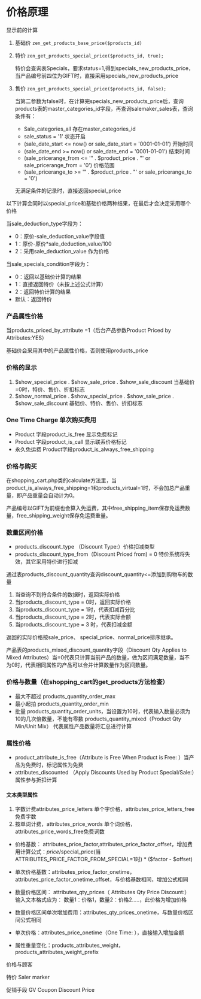 # 价格原理

显示前的计算

1. 基础价 `zen_get_products_base_price($products_id)`
2. 特价 `zen_get_products_special_price($products_id, true);`

    特价会查询表Specials，要求status=1,得到specials_new_products_price，当产品编号前四位为GIFT时，直接采用specials_new_products_price

3. 售价 `zen_get_products_special_price($products_id, false);`

    当第二参数为false时，在计算完specials_new_products_price后，查询products表的master_categories_id字段，再查询salemaker_sales表，查询条件有：

    - Sale_categories_all 存在master_categories_id
    - sale_status = '1'  状态开启
    - (sale_date_start <= now() or sale_date_start = '0001-01-01')  开始时间
    - (sale_date_end >= now() or sale_date_end = '0001-01-01')  结束时间
    - (sale_pricerange_from <= '" . $product_price . "' or sale_pricerange_from = '0')  价格范围
    - (sale_pricerange_to >= '" . $product_price . "' or sale_pricerange_to = '0')

    无满足条件的记录时，直接返回special_price

以下计算会同时以special_price和基础价格两种结果，在最后才会决定采用哪个价格

当sale_deduction_type字段为：

- 0：原价-sale_deduction_value字段值
- 1：原价-原价*sale_deduction_value/100
- 2：采用sale_deduction_value 作为价格

当sale_specials_condition字段为：

- 0：返回以基础价计算的结果
- 1：直接返回特价（未按上述公式计算）
- 2：返回特价计算的结果
- 默认：返回特价

### 产品属性价格

当products_priced_by_attribute =1（后台产品参数Product Priced by Attributes:YES）

基础价会采用其中的产品属性价格，否则使用products_price

### 价格的显示

1. $show_special_price . $show_sale_price . $show_sale_discount 当基础价=0时，特价、售价、折扣标志
2. $show_normal_price . $show_special_price . $show_sale_price . $show_sale_discount 基础价、特价、售价、折扣标志


### One Time Charge 单次购买费用

- Product 字段product_is_free 显示免费标记
- Product 字段product_is_call 显示联系价格标记
- 永久免运费 Product字段product_is_always_free_shipping

### 价格与购买

在shopping_cart.php类的calculate方法里，当product_is_always_free_shipping=1和products_virtual=1时，不会加总产品重量，即产品重量会自动计为0。

产品编号以GIFT为前缀也会算入免运费，其中free_shipping_item保存免运费数量，free_shipping_weight保存免运费重量。

### 数量区间价格

- products_discount_type （Discount Type:）价格扣减类型
- products_discount_type_from（Discount Priced from) = 0 特价系统将失效，其它采用特价进行扣减

通过表products_discount_quantity查询discount_quantity<=添加到购物车的数量

1. 当查询不到符合条件的数据时，返回实际价格
2. 当products_discount_type = 0时，返回实际价格
3. 当products_discount_type = 1时，代表扣减百分比
4. 当products_discount_type = 2时，代表实际金额
5. 当products_discount_type = 3 时，代表扣减金额

返回的实际价格按sale_price、 special_price、normal_price排序继承。

产品表的products_mixed_discount_quantity字段（Discount Qty Applies to Mixed Attributes）当=0代表只计算当前产品的数量，做为区间满足数量，当不为0时，代表相同属性的产品可以合并计算数量作为区间数量。

### 价格与数量（在shopping_cart的get_products方法检查）

- 最大不超过 products_quantity_order_max 
- 最小起拍 products_quantity_order_min
- 批量 products_quantity_order_units，当设置为10时，代表输入数量必须为10的几次倍数量，不能有零数
products_quantity_mixed（Product Qty Min/Unit Mix） 代表属性产品数量将汇总进行计算

### 属性价格

- product_attribute_is_free（Attribute is Free When Product is Free: ）当产品为免费时，标记属性为免费
- attributes_discounted （Apply Discounts Used by Product Special/Sale:）属性参与折扣计算

#### 文本类型属性

1. 字数计费attributes_price_letters 单个字价格，attributes_price_letters_free免费字数
2. 按单词计费，attributes_price_words 单个词价格，attributes_price_words_free免费词数


- 价格基数： attributes_price_factor,attributes_price_factor_offset，增加费用计算公式：$price/$special_price(当ATTRIBUTES_PRICE_FACTOR_FROM_SPECIAL=1时) * ($factor - $offset)
- 单次价格基数：attributes_price_factor_onetime，attributes_price_factor_onetime_offset，与价格基数相同，增加公式相同

- 数量价格区间： attributes_qty_prices（ Attributes Qty Price Discount:）输入文本格式应为： 数量1：价格1，数量2：价格2.....，此价格为增加价格
- 数量价格区间单次增加费用：attributes_qty_prices_onetime，与数量价格区间公式相同

- 单次价格：attributes_price_onetime（One Time: ），直接输入增加金额

- 属性重量变化：products_attributes_weight，products_attributes_weight_prefix



价格与顾客

特价
Saler marker

促销手段
GV
Coupon
Discount Price